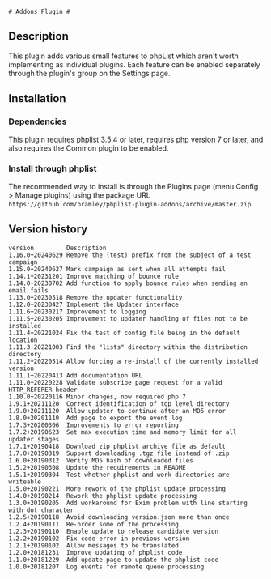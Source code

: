     # Addons Plugin #

## Description ##
This plugin adds various small features to phpList which aren't worth implementing as individual plugins.
Each feature can be enabled separately through the plugin's group on the Settings page.

## Installation ##

### Dependencies ###

This plugin requires phplist 3.5.4 or later, requires php version 7 or later, and also requires the Common plugin to be enabled.

### Install through phplist ###
The recommended way to install is through the Plugins page (menu Config > Manage plugins) using the package URL
`https://github.com/bramley/phplist-plugin-addons/archive/master.zip`.

## Version history ##

    version         Description
    1.16.0+20240629 Remove the (test) prefix from the subject of a test campaign
    1.15.0+20240627 Mark campaign as sent when all attempts fail
    1.14.1+20231201 Improve matching of bounce rule
    1.14.0+20230702 Add function to apply bounce rules when sending an email fails
    1.13.0+20230518 Remove the updater functionality
    1.12.0+20230427 Implement the Updater interface
    1.11.6+20230217 Improvement to logging
    1.11.5+20230205 Improvement to updater handling of files not to be installed
    1.11.4+20221024 Fix the test of config file being in the default location
    1.11.3+20221003 Find the "lists" directory within the distribution directory
    1.11.2+20220514 Allow forcing a re-install of the currently installed version
    1.11.1+20220413 Add documentation URL
    1.11.0+20220228 Validate subscribe page request for a valid HTTP_REFERER header
    1.10.0+20220116 Minor changes, now required php 7
    1.9.1+20211120  Correct identification of top level directory
    1.9.0+20211120  Allow updater to continue after an MD5 error
    1.8.0+20201110  Add page to export the event log
    1.7.3+20200306  Improvements to error reporting
    1.7.2+20190623  Set max execution time and memory limit for all updater stages
    1.7.1+20190418  Download zip phplist archive file as default
    1.7.0+20190319  Support downloading .tgz file instead of .zip
    1.6.0+20190312  Verify MD5 hash of downloaded files
    1.5.2+20190308  Update the requirements in README
    1.5.1+20190304  Test whether phplist and work directories are writeable
    1.5.0+20190221  More rework of the phplist update processing
    1.4.0+20190214  Rework the phplist update processing
    1.3.0+20190205  Add workaround for Exim problem with line starting with dot character
    1.2.5+20190118  Avoid downloading version.json more than once
    1.2.4+20190111  Re-order some of the processing
    1.2.3+20190110  Enable update to release candidate version
    1.2.2+20190102  Fix code error in previous version
    1.2.1+20190102  Allow messages to be translated
    1.2.0+20181231  Improve updating of phplist code
    1.1.0+20181229  Add update page to update the phplist code
    1.0.0+20181207  Log events for remote queue processing
